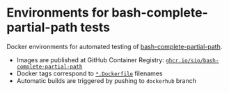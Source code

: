 # Environments for bash-complete-partial-path tests

Docker environments for automated testing of [bash-complete-partial-path][bcpp].

- Images are published at GitHub Container Registry: [`ghcr.io/sio/bash-complete-partial-path`][registry]
- Docker tags correspond to [`*.Dockerfile`][dockerfiles] filenames
- Automatic builds are triggered by pushing to `dockerhub` branch

[bcpp]: https://github.com/sio/bash-complete-partial-path
[registry]: https://ghcr.io
[dockerfiles]: https://github.com/sio/bash-complete-partial-path/tree/dockerhub/tests/docker
